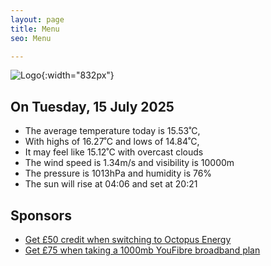 ```yaml
---
layout: page
title: Menu
seo: Menu

---
```


![Logo](/images/logo.jpg){:width="832px"}

<!-- weather_marker starts -->
## On Tuesday, 15 July 2025

- The average temperature today is 15.53˚C,
- With highs of 16.27˚C and lows of 14.84˚C,
- It may feel like 15.12˚C with overcast clouds
- The wind speed is 1.34m/s and visibility is 10000m
- The pressure is 1013hPa and humidity is 76%
- The sun will rise at 04:06 and set at 20:21

<!-- weather_marker ends -->

## Sponsors

- [Get £50 credit when switching to Octopus Energy](https://bit.ly/3oD1nnS)
- [Get £75 when taking a 1000mb YouFibre broadband plan](https://aklam.io/91zWhU?)
